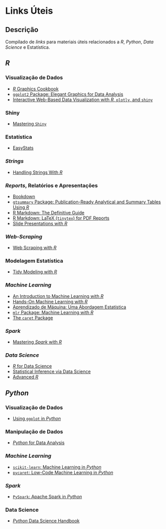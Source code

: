 # Links Úteis

## Descrição

Compilado de *links* para materiais úteis relacionados a *R*, *Python*, *Data Science* e Estatística.

## *R*
### Visualização de Dados
- <a href="https://r-graphics.org">*R* Graphics Cookbook</a>
- <a href="https://ggplot2-book.org/index.html">`ggplot2` Package: Elegant Graphics for Data Analysis</a>
- <a href="https://plotly-r.com/index.html">Interactive Web-Based Data Visualization with *R*, `plotly`, and `shiny`</a>

### Shiny
- <a href="https://mastering-shiny.org">Mastering `Shiny`</a>

### Estatística
- <a href="https://github.com/easystats">EasyStats</a>

### *Strings*
- <a href="https://www.gastonsanchez.com/r4strings/">Handling Strings With *R*</a>

### *Reports*, Relatórios e Apresentações
- <a href="https://bookdown.org/yihui/bookdown/">Bookdown</a>
- <a href="http://www.danieldsjoberg.com/gtsummary/">`gtsummary` Package: Publication-Ready Analytical and Summary Tables Using *R*</a>
- <a href="https://bookdown.org/yihui/rmarkdown/">R Markdown: The Definitive Guide</a>
- <a href="https://bookdown.org/yihui/rmarkdown-cookbook/install-latex.html">R Markdown: LaTeX (`tinytex`) for PDF Reports</a>
- <a href="https://rmarkdown.rstudio.com/lesson-11.html">Slide Presentations with *R*</a>

### *Web-Scraping*
- <a href="https://steviep42.github.io/webscraping/book/">Web Scraping with *R*</a>

### Modelagem Estatística
- <a href="https://www.tmwr.org">Tidy Modeling with *R*</a>

### *Machine Learning*
- <a href="https://lgatto.github.io/IntroMachineLearningWithR/index.html">An Introduction to Machine Learning with *R*</a>
- <a href="https://bradleyboehmke.github.io/HOML/">Hands-On Machine Learning with *R*</a>
- <a href="http://www.rizbicki.ufscar.br/ame/">Aprendizado de Máquina: Uma Abordagem Estatística</a>
- <a href="https://mlr.mlr-org.com">`mlr` Package: Machine Learning with *R*</a>
- <a href="http://topepo.github.io/caret/index.html">The `caret` Package</a>

### *Spark*
- <a href="https://therinspark.com">Mastering *Spark* with *R*</a>

### *Data Science*
- <a href="https://r4ds.had.co.nz">*R* for Data Science</a>
- <a href="https://moderndive.com/index.html">Statistical Inference via Data Science</a>
- <a href="https://adv-r.hadley.nz">Advanced *R*</a>

## *Python*
### Visualização de Dados
- <a href="https://realpython.com/ggplot-python/">Using `ggplot` in *Python*</a>

### Manipulação de Dados
- <a href="https://www.programmer-books.com/wp-content/uploads/2019/04/Python-for-Data-Analysis-2nd-Edition.pdf">*Python* for Data Analysis</a>

### *Machine Learning*
- <a href="https://scikit-learn.org/stable/">`scikit-learn`: Machine Learning in *Python*</a>
- <a href="https://pycaret.org/guide/">`pycaret`: Low-Code Machine Learning in *Python*</a>

### *Spark*
- <a href="https://spark.apache.org/docs/latest/api/python/">`PySpark`: Apache Spark in *Python*</a>

### Data Science
- <a href="https://jakevdp.github.io/PythonDataScienceHandbook/">*Python* Data Science Handbook</a>

